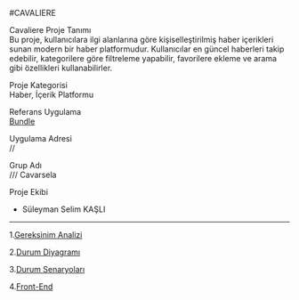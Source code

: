 
#CAVALIERE



Cavaliere
Proje Tanımı  
Bu proje, kullanıcılara ilgi alanlarına göre kişiselleştirilmiş haber içerikleri sunan modern bir haber platformudur. Kullanıcılar en güncel haberleri takip edebilir, kategorilere göre filtreleme yapabilir, favorilere ekleme ve arama gibi özellikleri kullanabilirler.  

Proje Kategorisi  
Haber, İçerik Platformu  

Referans Uygulama  
[Bundle](https://www.bundle.app/)  

Uygulama Adresi  
 // 

 Grup Adı  
/// Cavarsela

 Proje Ekibi  
- Süleyman Selim KAŞLI  

---





1.[Gereksinim Analizi](https://github.com/ssk-hvrboard/ym_project/blob/main/Gereksinim-Analizi.md) 

2.[Durum Diyagramı](Durum-Diyagramı.md)

3.[Durum Senaryoları](Durum-Senaryoları.md)

4.[Front-End](https://github.com/ssk-hvrboard/ym_project/tree/main/cavaliere)










